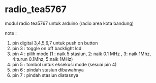 # radio_tea5767
modul radio tea5767 untuk arduino (radio area kota bandung)

note : 
  1) pin digital 3,4,5,6,7 untuk push on button
  2) pin 3 : toggle on off backlight lcd
  3) pin 4 : pilih mode (1 : naik 5 stasiun, 2: naik 0.1 MHz , 3: naik 1Mhz, 4:turun 0.1Mhz, 5:naik 1MHz)
  4) pin 5 : tombol untuk eksekusi mode (sesuai pin 4)
  5) pin 6 : pindah stasiun dibawahnya
  6) pin 7 : pindah stasiun diatasnya
